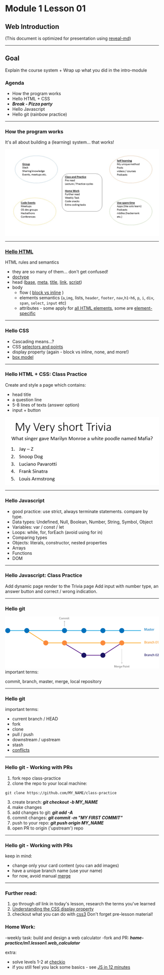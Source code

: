 # Module 1 Lesson 01
## Web Introduction
(This document is optimized for presentation using [reveal-md](https://github.com/webpro/reveal-md))

---

## Goal
Explain the course system + Wrap up what you did in the intro-module

### Agenda
- How the program works
- Hello HTML + CSS
- ***Break - Pizza party***
- Hello Javascript
- Hello git (rainbow practice)

---

### How the program works
It's all about building a (learning) system... that works!

<div>
    <img src="./assets/webbeast_overview.jpg">
</div>

---

### <a href="./demo/m1.lesson01/my-first-page.html" target="_blank">Hello HTML</a>
HTML rules and semantics
- they are so many of them... don't get confused!
- [doctype](https://www.w3schools.com/tags/tag_doctype.asp)
- head ([base](https://www.w3schools.com/tags/tag_base.asp), [meta](https://www.w3schools.com/tags/tag_meta.asp), [title](https://www.w3schools.com/tags/tag_title.asp), [link](https://www.w3schools.com/tags/tag_link.asp), [script](https://www.w3schools.com/tags/tag_script.asp))
- body
    - flow ( [block vs inline](https://www.w3schools.com/html/html_blocks.asp) )
    - elements semantics (`a`,`img`, lists, `header`, `footer`, `nav`,`h1`-`h6`, `p`, `i`, `div`, `span`, `select`, `input` etc)
    - attributes - some apply for [all HTML elements](https://developer.mozilla.org/en-US/docs/Web/HTML/Global_attributes), some are [element-specific](https://www.w3schools.com/tags/ref_attributes.asp)

---

### Hello CSS
- Cascading means...?
- CSS [selectors and points](https://css-tricks.com/specifics-on-css-specificity/)
- display property (again - block vs inline, none, and more!)
- [box model](https://www.w3schools.com/css/css_boxmodel.asp)



---

### Hello HTML + CSS: Class Practice
Create and style a page which contains:
- head title
- a question line
- 5-8 lines of texts (answer option)
- input + button
<div>
    <img src="./assets/trivia.png">
</div>



---

### Hello Javascript
- good practice: use strict, always terminate statements. compare by type.
- Data types: Undefined, Null, Boolean, Number, String, Symbol, Object 
- Variables: var / const / let
- Loops: while, for, forEach (avoid using for in)
- Comparing types
- Objects: literals, constructor, nested properties
- Arrays
- Functions
- DOM

---

### Hello Javascript: Class Practice
Add dynamic page render to the Trivia page
Add input with number type, an answer button and correct / wrong indication.

---

### Hello git
<div style="float: left">
    <img src="./assets/git-branch.jpg">
</div>
important terms:

commit, branch, master, merge, local repository

---

### Hello git
important terms:
- current branch / HEAD
- fork
- clone
- pull / push
- downstream / upstream 
- stash
- [conflicts](https://help.github.com/articles/resolving-a-merge-conflict-using-the-command-line/)

---

### Hello git - Working with PRs
1. fork repo class-practice
2. clone the repo to your local machine: 
```
git clone https://github.com/MY_NAME/class-practice
```
3. create branch:   ***git checkout -b MY_NAME***
4. make changes
5. add changes to git:    ***git add -A***
6. commit changes: ***git commit -m "MY FIRST COMMIT"***
7. push to your repo:  ***git push origin MY_NAME***
8. open PR to origin ('upstream') repo


---

### Hello git - Working with PRs
keep in mind:
- change only your card content (you can add images)
- have a unique branch name (use your name)
- for now, avoid manual [merge](https://www.youtube.com/watch?v=AqocDsE_32c)

---

### Further read:
1. go through *all* link in today's lesson, research the terms you've learned
2. [Understanding the CSS display property](https://www.creativebloq.com/how-to/understanding-the-css-display-property)
3. checkout what you can do with [css3](http://scottcheng.github.io/revolutionary-css3)
Don't forget pre-lesson material!

### Home Work:
-weekly task: build and design a web calculator
-fork and PR: ***home-practice/m1.lesson1.web_calculator***

extra:
- solve levels 1-2 at [checkio](https://checkio.org/)
- if you still feel you lack some basics - see [JS in 12 minutes](https://www.youtube.com/watch?v=Ukg_U3CnJWI)



